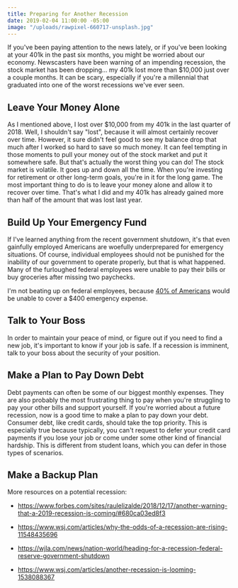 ```yaml
---
title: Preparing for Another Recession
date: 2019-02-04 11:00:00 -05:00
image: "/uploads/rawpixel-660717-unsplash.jpg"
---
```


If you've been paying attention to the news lately, or if you've been looking at your 401k in the past six months, you might be worried about our economy. Newscasters have been warning of an impending recession, the stock market has been dropping... my 401k lost more than $10,000 just over a couple months. It can be scary, especially if you're a millennial that graduated into one of the worst recessions we've ever seen.

## Leave Your Money Alone

As I mentioned above, I lost over $10,000 from my 401k in the last quarter of 2018. Well, I shouldn't say "lost", because it will almost certainly recover over time. However, it sure didn't feel good to see my balance drop that much after I worked so hard to save so much money. It can feel tempting in those moments to pull your money out of the stock market and put it somewhere safe. But that's actually the worst thing you can do! The stock market is volatile. It goes up and down all the time. When you're investing for retirement or other long-term goals, you're in it for the long game. The most important thing to do is to leave your money alone and allow it to recover over time. That's what I did and my 401k has already gained more than half of the amount that was lost last year.

## Build Up Your Emergency Fund

If I've learned anything from the recent government shutdown, it's that even gainfully employed Americans are woefully underprepared for emergency situations. Of course, individual employees should not be punished for the inability of our government to operate properly, but that is what happened. Many of the furloughed federal employees were unable to pay their bills or buy groceries after missing two paychecks.

I'm not beating up on federal employees, because [40% of Americans](https://money.cnn.com/2018/05/22/pf/emergency-expenses-household-finances/index.html) would be unable to cover a $400 emergency expense.

## Talk to Your Boss

In order to maintain your peace of mind, or figure out if you need to find a new job, it's important to know if your job is safe. If a recession is imminent, talk to your boss about the security of your position.

## Make a Plan to Pay Down Debt

Debt payments can often be some of our biggest monthly expenses. They are also probably the most frustrating thing to pay when you're struggling to pay your other bills and support yourself. If you're worried about a future recession, now is a good time to make a plan to pay down your debt. Consumer debt, like credit cards, should take the top priority. This is especially true because typically, you can't request to defer your credit card payments if you lose your job or come under some other kind of financial hardship. This is different from student loans, which you can defer in those types of scenarios. 

## Make a Backup Plan

More resources on a potential recession:

* https://www.forbes.com/sites/raulelizalde/2018/12/17/another-warning-that-a-2019-recession-is-coming/#680ca03ed8f3

* https://www.wsj.com/articles/why-the-odds-of-a-recession-are-rising-11548435696

* https://wjla.com/news/nation-world/heading-for-a-recession-federal-reserve-government-shutdown

* https://www.wsj.com/articles/another-recession-is-looming-1538088367